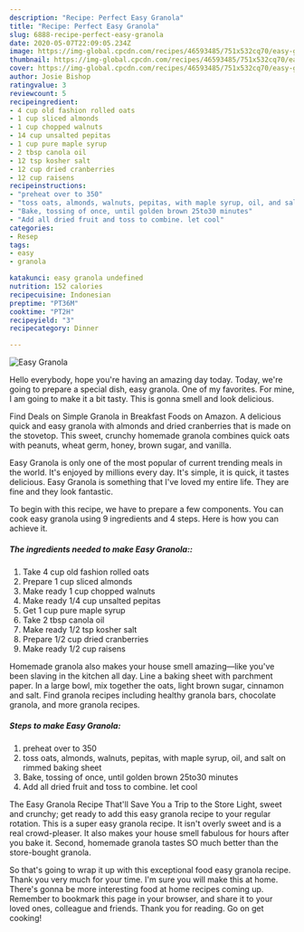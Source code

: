 ```yaml
---
description: "Recipe: Perfect Easy Granola"
title: "Recipe: Perfect Easy Granola"
slug: 6888-recipe-perfect-easy-granola
date: 2020-05-07T22:09:05.234Z
image: https://img-global.cpcdn.com/recipes/46593485/751x532cq70/easy-granola-recipe-main-photo.jpg
thumbnail: https://img-global.cpcdn.com/recipes/46593485/751x532cq70/easy-granola-recipe-main-photo.jpg
cover: https://img-global.cpcdn.com/recipes/46593485/751x532cq70/easy-granola-recipe-main-photo.jpg
author: Josie Bishop
ratingvalue: 3
reviewcount: 5
recipeingredient:
- 4 cup old fashion rolled oats
- 1 cup sliced almonds
- 1 cup chopped walnuts
- 14 cup unsalted pepitas
- 1 cup pure maple syrup
- 2 tbsp canola oil
- 12 tsp kosher salt
- 12 cup dried cranberries
- 12 cup raisens
recipeinstructions:
- "preheat over to 350"
- "toss oats, almonds, walnuts, pepitas, with maple syrup, oil, and salt on rimmed baking sheet"
- "Bake, tossing of once, until golden brown 25to30 minutes"
- "Add all dried fruit and toss to combine. let cool"
categories:
- Resep
tags:
- easy
- granola

katakunci: easy granola undefined
nutrition: 152 calories
recipecuisine: Indonesian
preptime: "PT36M"
cooktime: "PT2H"
recipeyield: "3"
recipecategory: Dinner

---
```



![Easy Granola](https://img-global.cpcdn.com/recipes/46593485/751x532cq70/easy-granola-recipe-main-photo.jpg)

Hello everybody, hope you're having an amazing day today. Today, we're going to prepare a special dish, easy granola. One of my favorites. For mine, I am going to make it a bit tasty. This is gonna smell and look delicious.

Find Deals on Simple Granola in Breakfast Foods on Amazon. A delicious quick and easy granola with almonds and dried cranberries that is made on the stovetop. This sweet, crunchy homemade granola combines quick oats with peanuts, wheat germ, honey, brown sugar, and vanilla.

Easy Granola is only one of the most popular of current trending meals in the world. It's enjoyed by millions every day. It's simple, it is quick, it tastes delicious. Easy Granola is something that I've loved my entire life. They are fine and they look fantastic.


To begin with this recipe, we have to prepare a few components. You can cook easy granola using 9 ingredients and 4 steps. Here is how you can achieve it.

##### The ingredients needed to make Easy Granola::

1. Take 4 cup old fashion rolled oats
1. Prepare 1 cup sliced almonds
1. Make ready 1 cup chopped walnuts
1. Make ready 1/4 cup unsalted pepitas
1. Get 1 cup pure maple syrup
1. Take 2 tbsp canola oil
1. Make ready 1/2 tsp kosher salt
1. Prepare 1/2 cup dried cranberries
1. Make ready 1/2 cup raisens


Homemade granola also makes your house smell amazing—like you&#39;ve been slaving in the kitchen all day. Line a baking sheet with parchment paper. In a large bowl, mix together the oats, light brown sugar, cinnamon and salt. Find granola recipes including healthy granola bars, chocolate granola, and more granola recipes. 

##### Steps to make Easy Granola:

1. preheat over to 350
1. toss oats, almonds, walnuts, pepitas, with maple syrup, oil, and salt on rimmed baking sheet
1. Bake, tossing of once, until golden brown 25to30 minutes
1. Add all dried fruit and toss to combine. let cool


The Easy Granola Recipe That&#39;ll Save You a Trip to the Store Light, sweet and crunchy; get ready to add this easy granola recipe to your regular rotation. This is a super easy granola recipe. It isn&#39;t overly sweet and is a real crowd-pleaser. It also makes your house smell fabulous for hours after you bake it. Second, homemade granola tastes SO much better than the store-bought granola. 

So that's going to wrap it up with this exceptional food easy granola recipe. Thank you very much for your time. I'm sure you will make this at home. There's gonna be more interesting food at home recipes coming up. Remember to bookmark this page in your browser, and share it to your loved ones, colleague and friends. Thank you for reading. Go on get cooking!
